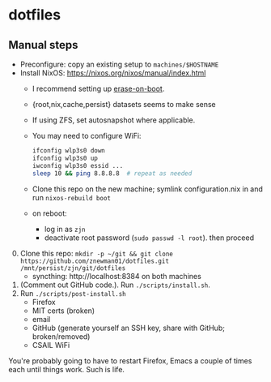 # dotfiles

## Manual steps

- Preconfigure: copy an existing setup to `machines/$HOSTNAME`
- Install NixOS: https://nixos.org/nixos/manual/index.html
  - I recommend setting up [erase-on-boot](https://grahamc.com/blog/erase-your-darlings).
  - {root,nix,cache,persist} datasets seems to make sense
  - If using ZFS, set autosnapshot where applicable.
  - You may need to configure WiFi:

    ```sh
    ifconfig wlp3s0 down
    ifconfig wlp3s0 up
    iwconfig wlp3s0 essid ...
    sleep 10 && ping 8.8.8.8  # repeat as needed
    ```
  - Clone this repo on the new machine; symlink configuration.nix in and run `nixos-rebuild boot`
  - on reboot:
    - log in as `zjn`
    - deactivate root password (`sudo passwd -l root`). then proceed

0. Clone this repo: `mkdir -p ~/git && git clone https://github.com/znewman01/dotfiles.git /mnt/persist/zjn/git/dotfiles`
   - syncthing: http://localhost:8384 on both machines
1. (Comment out GitHub code.). Run `./scripts/install.sh`.
2. Run `./scripts/post-install.sh`
   - Firefox
   - MIT certs (broken)
   - email
   - GitHub (generate yourself an SSH key, share with GitHub; broken/removed)
   - CSAIL WiFi

You're probably going to have to restart Firefox, Emacs a couple of times each
until things work. Such is life.
